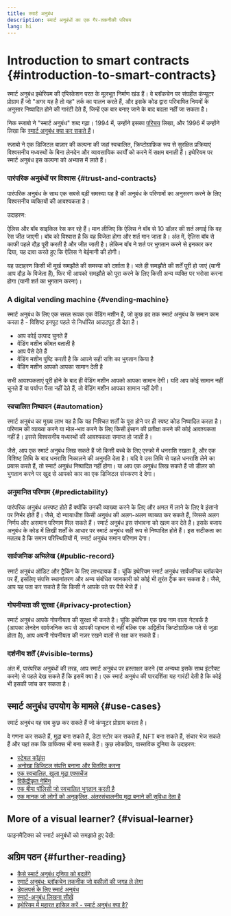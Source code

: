 ```yaml
---
title: स्मार्ट अनुबंध
description: स्मार्ट अनुबंधों का एक गैर-तकनीकी परिचय
lang: hi
---
```


# Introduction to smart contracts {#introduction-to-smart-contracts}

स्मार्ट अनुबंध इथेरियम की एप्लिकेशन परत के मूलभूत निर्माण खंड हैं। वे ब्लॉकचेन पर संग्रहीत कंप्यूटर प्रोग्राम हैं जो "अगर यह है तो वह" तर्क का पालन करते हैं, और इसके कोड द्वारा परिभाषित नियमों के अनुसार निष्पादित होने की गारंटी देते हैं, जिन्हें एक बार बनाए जाने के बाद बदला नहीं जा सकता है।

निक स्जाबो ने "स्मार्ट अनुबंध" शब्द गढ़ा। 1994 में, उन्होंने इसका [परिचय](https://www.fon.hum.uva.nl/rob/Courses/InformationInSpeech/CDROM/Literature/LOTwinterschool2006/szabo.best.vwh.net/smart.contracts.html) लिखा, और 1996 में उन्होंने लिखा कि [स्मार्ट अनुबंध क्या कर सकते हैं](https://www.fon.hum.uva.nl/rob/Courses/InformationInSpeech/CDROM/Literature/LOTwinterschool2006/szabo.best.vwh.net/smart_contracts_2.html)।

स्ज़ाबो ने एक डिजिटल बाज़ार की कल्पना की जहां स्वचालित, क्रिप्टोग्राफ़िक रूप से सुरक्षित प्रक्रियाएं विश्वसनीय मध्यस्थों के बिना लेनदेन और व्यावसायिक कार्यों को करने में सक्षम बनाती हैं। इथेरियम पर स्मार्ट अनुबंध इस कल्पना को अभ्यास में लाते हैं।

### पारंपरिक अनुबंधों पर विश्वास {#trust-and-contracts}

पारंपरिक अनुबंध के साथ एक सबसे बड़ी समस्या यह है की अनुबंध के परिणामों का अनुसरण करने के लिए विश्वसनीय व्यक्तियों की आवश्यकता है।

उदाहरण:

ऐलिस और बॉब साइकिल रेस कर रहे हैं। मान लीजिए कि ऐलिस ने बॉब से 10 डॉलर की शर्त लगाई कि वह रेस जीत जाएगी। बॉब को विश्वास है कि वह विजेता होगा और शर्त मान जाता है। अंत में, ऐलिस बॉब से काफी पहले दौड़ पूरी करती है और जीत जाती है। लेकिन बॉब ने शर्त पर भुगतान करने से इनकार कर दिया, यह दावा करते हुए कि ऐलिस ने बेईमानी की होगी।

यह उदाहरण किसी भी मूर्ख समझौते की समस्या को दर्शाता है। भले ही समझौते की शर्तें पूरी हो जाएं (यानी आप दौड़ के विजेता हैं), फिर भी आपको समझौते को पूरा करने के लिए किसी अन्य व्यक्ति पर भरोसा करना होगा (यानी शर्त का भुगतान करना)।

### A digital vending machine {#vending-machine}

स्मार्ट अनुबंध के लिए एक सरल रूपक एक वेंडिंग मशीन है, जो कुछ हद तक स्मार्ट अनुबंध के समान काम करता है - विशिष्ट इनपुट पहले से निर्धारित आउटपुट ही देता है।

- आप कोई उत्पाद चुनते हैं
- वेंडिंग मशीन कीमत बताती है
- आप पैसे देते हैं
- वेंडिंग मशीन पुष्टि करती है कि आपने सही राशि का भुगतान किया है
- वेंडिंग मशीन आपको आपका सामान देती है

सभी आवश्यकताएं पूरी होने के बाद ही वेंडिंग मशीन आपको आपका सामान देगी। यदि आप कोई सामान नहीं चुनते हैं या पर्याप्त पैसा नहीं देते हैं, तो वेंडिंग मशीन आपका सामान नहीं देगी।

### स्वचालित निष्पादन {#automation}

स्मार्ट अनुबंध का मुख्य लाभ यह है कि यह निश्चित शर्तों के पूरा होने पर ही स्पष्ट कोड निष्पादित करता है। परिणाम की व्याख्या करने या मोल-भाव करने के लिए किसी इंसान की प्रतीक्षा करने की कोई आवश्यकता नहीं है। इससे विश्वसनीय मध्यस्थों की आवश्यकता समाप्त हो जाती है।

जैसे, आप एक स्मार्ट अनुबंध लिख सकते हैं जो किसी बच्चे के लिए एस्क्रो में धनराशि रखता है, और एक विशिष्ट तिथि के बाद धनराशि निकालने की अनुमति देता है। यदि वे उस तिथि से पहले धनराशि लेने का प्रयास करते हैं, तो स्मार्ट अनुबंध निष्पादित नहीं होगा। या आप एक अनुबंध लिख सकते हैं जो डीलर को भुगतान करने पर खुद से आपको कार का एक डिजिटल संस्करण दे देगा।

### अनुमानित परिणाम {#predictability}

पारंपरिक अनुबंध अस्पष्ट होते हैं क्योंकि उनकी व्याख्या करने के लिए और अमल में लाने के लिए वे इंसानो पर निर्भर होते हैं। जैसे, दो न्यायाधीश किसी अनुबंध की अलग-अलग व्याख्या कर सकते हैं, जिससे अलग निर्णय और असमान परिणाम मिल सकते हैं। स्मार्ट अनुबंध इस संभावना को खत्म कर देते हैं। इसके बजाय अनुबंध के कोड में लिखी शर्तों के आधार पर स्मार्ट अनुबंध सही रूप से निष्पादित होते हैं। इस सटीकता का मतलब है कि समान परिस्थितियों में, स्मार्ट अनुबंध समान परिणाम देगा।

### सार्वजनिक अभिलेख {#public-record}

स्मार्ट अनुबंध ऑडिट और ट्रैकिंग के लिए लाभदायक हैं। चूंकि इथेरियम स्मार्ट अनुबंध सार्वजनिक ब्लॉकचेन पर हैं, इसलिए संपत्ति स्थानांतरण और अन्य संबंधित जानकारी को कोई भी तुरंत ट्रैक कर सकता है। जैसे, आप यह पता कर सकते हैं कि किसी ने आपके पते पर पैसे भेजे हैं।

### गोपनीयता की सुरक्षा {#privacy-protection}

स्मार्ट अनुबंध आपके गोपनीयता की सुरक्षा भी करते है। चूंकि इथेरियम एक छद्म नाम वाला नेटवर्क है (आपका लेनदेन सार्वजनिक रूप से आपकी पहचान से नहीं बल्कि एक अद्वितीय क्रिप्टोग्राफ़िक पते से जुड़ा होता है), आप अपनी गोपनीयता की नज़र रखने वालों से रक्षा कर सकते हैं।

### दर्शनीय शर्तें {#visible-terms}

अंत में, पारंपरिक अनुबंधों की तरह, आप स्मार्ट अनुबंध पर हस्ताक्षर करने (या अन्यथा इसके साथ इंटरैक्ट करने) से पहले देख सकते हैं कि इसमें क्या है। एक स्मार्ट अनुबंध की पारदर्शिता यह गारंटी देती है कि कोई भी इसकी जांच कर सकता है।

## स्मार्ट अनुबंध उपयोग के मामले {#use-cases}

स्मार्ट अनुबंध वह सब कुछ कर सकते हैं जो कंप्यूटर प्रोग्राम करता है।

वे गणना कर सकते हैं, मुद्रा बना सकते हैं, डेटा स्टोर कर सकते हैं, NFT बना सकते हैं, संचार भेज सकते हैं और यहां तक कि ग्राफिक्स भी बना सकते हैं। कुछ लोकप्रिय, वास्तविक दुनिया के उदाहरण:

- [स्टेबल कॉइंस](/stablecoins/)
- [अनोखा डिजिटल संपत्ति बनाना और वितरित करना](/nft/)
- [एक स्वचालित, खुला मुद्रा एक्सचेंज](/get-eth/#dex)
- [विकेंद्रीकृत गेमिंग](/dapps/?category=gaming)
- [एक बीमा पॉलिसी जो स्वचालित भुगतान करती है](https://etherisc.com/)
- [एक मानक जो लोगों को अनुकूलित, अंतरसंचालनीय मुद्रा बनाने की सुविधा देता है](/developers/docs/standards/tokens/)

## More of a visual learner? {#visual-learner}

फाइनमैटिक्स को स्मार्ट अनुबंधों को समझाते हुए देखें:

<YouTube id="pWGLtjG-F5c" />

## अग्रिम पठन {#further-reading}

- [कैसे स्मार्ट अनुबंध दुनिया को बदलेंगे](https://www.youtube.com/watch?v=pA6CGuXEKtQ)
- [स्मार्ट अनुबंध: ब्लॉकचेन तकनीक जो वकीलों की जगह ले लेगा](https://blockgeeks.com/guides/smart-contracts/)
- [डेवलपर्स के लिए स्मार्ट अनुबंध](/developers/docs/smart-contracts/)
- [स्मार्ट-अनुबंध लिखना सीखें](/developers/learning-tools/)
- [इथेरियम में महारत हासिल करें - स्मार्ट अनुबंध क्या है?](https://github.com/ethereumbook/ethereumbook/blob/develop/07smart-contracts-solidity.asciidoc#what-is-a-smart-contract)
